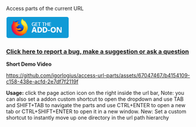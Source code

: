 Access parts of the current URL

[![](https://raw.githubusercontent.com/igorlogius/igorlogius/main/geFxAddon.png)](https://addons.mozilla.org/firefox/addon/access-url-parts/)

### [Click here to report a bug, make a suggestion or ask a question](https://github.com/igorlogius/igorlogius/issues/new/choose)

<b>Short Demo Video</b>

https://github.com/igorlogius/access-url-parts/assets/67047467/b4154109-c158-438e-acfd-2e7df7f2119f

<b>Usage:</b>
click the page action icon on the right inside the url bar, Note: you can also
set a addon custom shortcut to open the dropdown and use TAB and SHIFT+TAB to navigate
the parts and use CTRL+ENTER to open a new tab or CTRL+SHIFT+ENTER to open it in
a new window. 
New: Set a custom shortcut to instantly move up one directory in the url path hierarchy
